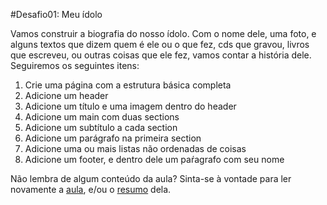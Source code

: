 #Desafio01: Meu ídolo

Vamos construir a biografia do nosso ídolo. Com o nome dele, uma foto, e alguns textos que dizem quem é ele ou o que fez, cds que gravou, livros que escreveu, ou outras coisas que ele fez, vamos contar a história dele. Seguiremos os seguintes itens:

1. Crie uma página com a estrutura básica completa
2. Adicione um header
3. Adicione um título e uma imagem dentro do header
4. Adicione um main com duas sections
5. Adicione um subtítulo a cada section
6. Adicione um parágrafo na primeira section
7. Adicione uma ou mais listas não ordenadas de coisas
8. Adicione um footer, e dentro dele um paŕagrafo com seu nome

Não lembra de algum conteúdo da aula? Sinta-se à vontade para ler novamente a [aula](../aula04/aula.md), e/ou o [resumo](../aula04/resumo.md) dela. 